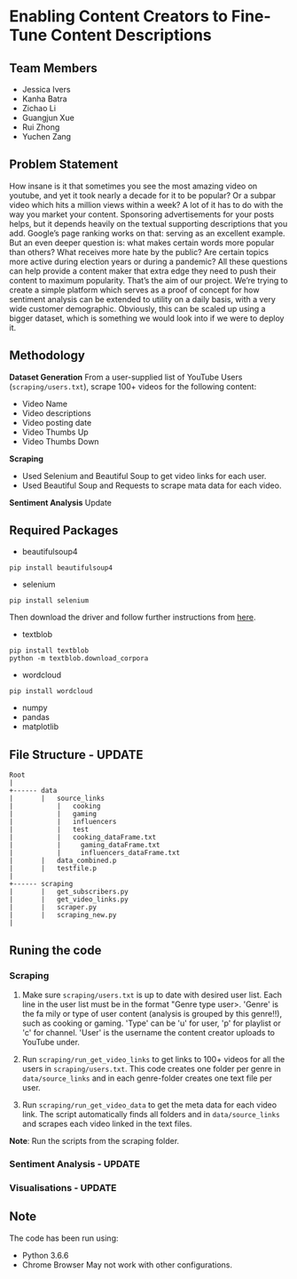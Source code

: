 # Enabling Content Creators to Fine-Tune Content Descriptions

## Team Members
- Jessica Ivers
- Kanha Batra
- Zichao Li
- Guangjun Xue
- Rui Zhong
- Yuchen Zang


## Problem Statement
How insane is it that sometimes you see the most amazing video on youtube, and yet it took nearly a decade for it to be popular? Or a subpar video which hits a million views within a week? A lot of it has to do with the way you market your content. Sponsoring advertisements for your posts helps, but it depends heavily on the textual supporting descriptions that you add. Google’s page ranking works on that: serving as an excellent example. But an even deeper question is: what makes certain words more popular than others? What receives more hate by the public? Are certain topics more active during election years or during a pandemic? All these questions can help provide a content maker that extra edge they need to push their content to maximum popularity. That’s the aim of our project. We’re trying to create a simple platform which serves as a proof of concept for how sentiment analysis can be extended to utility on a daily basis, with a very wide customer demographic. Obviously, this can be scaled up using a bigger dataset, which is something we would look into if we were to deploy it.

## Methodology
**Dataset Generation** 
From a user-supplied list of YouTube Users (<code>scraping/users.txt</code>), scrape 100+ videos for the following content:
  - Video Name
  - Video descriptions
  - Video posting date
  - Video Thumbs Up
  - Video Thumbs Down

**Scraping**
  - Used Selenium and Beautiful Soup to get video links for each user.
  - Used Beautiful Soup and Requests to scrape mata data for each video.
  
**Sentiment Analysis**
Update 

## Required Packages
- beautifulsoup4
```
pip install beautifulsoup4
```
- selenium
```
pip install selenium
```
Then download the driver and follow further instructions from <a href="https://selenium-python.readthedocs.io/installation.html">here</a>.

- textblob
```
pip install textblob
python -m textblob.download_corpora
```
- wordcloud
```
pip install wordcloud
```
- numpy
- pandas
- matplotlib

## File Structure - UPDATE
```
Root
|
+------ data
|       |   source_links
|           |   cooking
|           |   gaming
|           |   influencers
|           |   test
|		    |   cooking_dataFrame.txt
|		    |	  gaming_dataFrame.txt
|		    |	  influencers_dataFrame.txt
|       |   data_combined.p
|       |   testfile.p
|
+------ scraping
|       |   get_subscribers.py
|       |   get_video_links.py
|       |   scraper.py
|       |   scraping_new.py
|
```

## Runing the code
### Scraping
1. Make sure <code>scraping/users.txt</code> is up to date with desired user list. Each line in the user list must be in the format "Genre type user>. 'Genre' is the fa mily or type of user content (analysis is grouped by this genre!!), such as cooking or gaming.  'Type' can be 'u' for user, 'p' for playlist or 'c' for channel. 'User' is the username the content creator uploads to YouTube under.

2. Run <code>scraping/run_get_video_links</code> to get links to 100+ videos for all the users in <code>scraping/users.txt</code>. This code creates one folder per genre in <code>data/source_links</code> and in each genre-folder creates one text file per user.

3. Run <code>scraping/run_get_video_data</code> to get the meta data for each video link. The script automatically finds all folders and in <code>data/source_links</code> and scrapes each video linked in the text files.

**Note**: Run the scripts from the scraping folder.

### Sentiment Analysis - UPDATE

### Visualisations - UPDATE


## Note
The code has been run using:
- Python 3.6.6
- Chrome Browser
May not work with other configurations.
